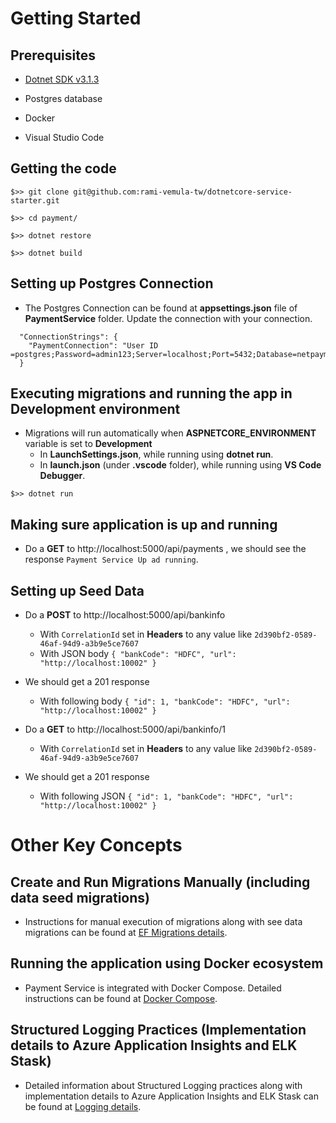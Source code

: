 # Getting Started
## Prerequisites
- [Dotnet SDK v3.1.3](https://dotnet.microsoft.com/download/dotnet-core/3.1)

- Postgres database

- Docker

- Visual Studio Code


## Getting the code
```
$>> git clone git@github.com:rami-vemula-tw/dotnetcore-service-starter.git

$>> cd payment/

$>> dotnet restore

$>> dotnet build
```

## Setting up Postgres Connection
- The Postgres Connection can be found at **appsettings.json** file of **PaymentService** folder. Update the connection with your connection.
```
  "ConnectionStrings": {
    "PaymentConnection": "User ID =postgres;Password=admin123;Server=localhost;Port=5432;Database=netpayments;"
  }
```

## Executing migrations and running the app in Development environment
- Migrations will run automatically when **ASPNETCORE_ENVIRONMENT** variable is set to **Development** 
  - In **LaunchSettings.json**, while running using **dotnet run**. 
  - In **launch.json** (under **.vscode** folder), while running using **VS Code Debugger**. 

```
$>> dotnet run
```

## Making sure application is up and running
- Do a **GET** to http://localhost:5000/api/payments , we should see the response `Payment Service Up ad running`.


## Setting up Seed Data
- Do a **POST** to http://localhost:5000/api/bankinfo
    - With `CorrelationId` set in **Headers** to any value like `2d390bf2-0589-46af-94d9-a3b9e5ce7607`
    - With JSON body `{ "bankCode": "HDFC", "url": "http://localhost:10002" }`

- We should get a 201 response 
    - With following body `{ "id": 1, "bankCode": "HDFC", "url": "http://localhost:10002" }`

- Do a **GET** to http://localhost:5000/api/bankinfo/1
    - With `CorrelationId` set in **Headers** to any value like `2d390bf2-0589-46af-94d9-a3b9e5ce7607`

- We should get a 201 response 
    - With following JSON `{ "id": 1, "bankCode": "HDFC", "url": "http://localhost:10002" }`

# Other Key Concepts

## Create and Run Migrations Manually (including data seed migrations)
- Instructions for manual execution of migrations along with see data migrations can be found at [EF Migrations details](Payment/Documentation/ef-migrations.md).

## Running the application using Docker ecosystem
- Payment Service is integrated with Docker Compose. Detailed instructions can be found at [Docker Compose](Payment/Documentation/docker-compose.md).

## Structured Logging Practices (Implementation details to Azure Application Insights and ELK Stask) 
- Detailed information about Structured Logging practices along with implementation details to Azure Application Insights and ELK Stask can be found at [Logging details](Payment/Documentation/Logging.md).


